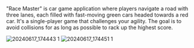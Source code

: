 "Race Master" is car game application where players navigate a road with three lanes, each filled with fast-moving green cars headed towards a red car. It's a single-player game that challenges your agility. The goal is to avoid collisions for as long as possible to rack up the highest score.



![20240617_174443 1](https://github.com/NuwaniFonseka/Mad_lab_test_04_todoapp/assets/153498373/3610f61e-11f0-4fbc-a2dd-defc03bcac07)
![20240617_174451 1](https://github.com/NuwaniFonseka/Mad_lab_test_04_todoapp/assets/153498373/5c1c0bd2-943e-4a30-8cdc-4446aab372e0)
